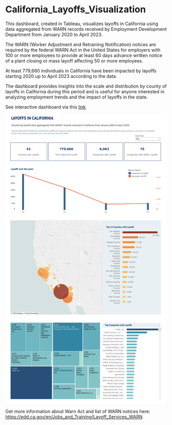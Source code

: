 # California_Layoffs_Visualization

This dashboard, created in Tableau, visualizes layoffs in California using data aggregated from WARN records received by Employment Development Department from January 2020 to April 2023. 

The WARN (Worker Adjustment and Retraining Notification) notices are required by the federal WARN Act in the United States for employers with 100 or more employees to provide at least 60 days advance written notice of a plant closing or mass layoff affecting 50 or more employees. 

At least 779,660 individuals in California have been impacted by layoffs starting 2020 up to April 2023 according to the data.

The dashboard provides insights into the scale and distribution by county of layoffs in California during this period and is useful for anyone interested in analyzing employment trends and the impact of layoffs in the state.

See interactive dashboard via this [link](https://public.tableau.com/shared/J3N5S4NRR?:display_count=n&:origin=viz_share_link)

![image of the tableau dashboard visualizing the layoffs in California](https://github.com/aMorris2016/California_Layoffs_Visualization/blob/main/dashboard_Ca_layoffs.png)

Get more information about Warn Act and list of WARN notices here: https://edd.ca.gov/en/Jobs_and_Training/Layoff_Services_WARN
